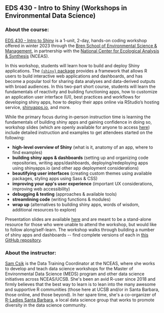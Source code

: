 ## EDS 430 - Intro to Shiny (Workshops in Environmental Data Science)

### About the course: 

[EDS 430 - Intro to Shiny](https://bren.ucsb.edu/courses/eds-430) is a 1-unit, 2-day, hands-on coding workshop offered in winter 2023 through the [Bren School of Environmental Science & Management](https://bren.ucsb.edu/), in partnership with the [National Center for Ecological Analysis & Synthesis](https://www.nceas.ucsb.edu/) (NCEAS). 

In this workshop, students will learn how to build and deploy Shiny applications. The [`{shiny}` package](https://shiny.rstudio.com/) provides a framework that allows R users to build interactive web applications and dashboards, and has become a popular tool for sharing data analyses and data-derived outputs with broad audiences. In this two-part short course, students will learn the fundamentals of reactivity and building functioning apps, how to customize an application user interface (UI), best practices and workflows for developing shiny apps, how to deploy their apps online via RStudio’s hosting service, [shinyapps.io](https://shinyapps.io/), and more.

While the primary focus during in-person instruction time is learning the fundamentals of building shiny apps and gaining confidence in doing so, workshop slides (which are openly available for anyone to access [here](https://ucsb-meds.github.io/EDS430-Shiny/#/title-slide)) include detailed instruction and examples to get attendees started on the following:

- **high-level overview of Shiny** (what is it, anatomy of an app, where to find examples)
- **building shiny apps & dashboards** (setting up and organizing code repositories, writing apps/dashboards, deploying/redeploying apps using shinyapps.io (and other app deployment considerations)
- **beautifying user interfaces** (creating custom themes using available packages, styling apps using Sass & CSS)
- **improving your app's user experience** (important UX considerations, improving web accessibility)
- **debugging & testing** (approaches & available tools)
- **streamlining code** (writing functions & modules)
- **wrap up** (alternatives to building shiny apps, words of wisdom, additional resources to explore)

Presentation slides are available [here](https://ucsb-meds.github.io/EDS430-Shiny/#/title-slide) and are meant to be a stand-alone resource for those who were unable to attend the workshop, but would like to follow along/self-learn. The workshop walks through building a number of shiny apps and dashboards -- find complete versions of each in [this GitHub repository](https://github.com/samanthacsik/EDS430-shiny-app).

### About the instructor:

[Sam Csik](https://samanthacsik.github.io/) is the Data Training Coordinator at the NCEAS, where she works to develop and teach data science workshops for the Master of Environmental Data Science (MEDS) program and other data science initiatives across NCEAS/UCSB. She's been an avid R-user since 2018 and firmly believes that the best way to learn is to lean into the many awesome and supportive R communities (those here at UCSB and/or in Santa Barbara, those online, and those beyond). In her spare time, she's a co-organizer of [R-Ladies Santa Barbara](https://www.meetup.com/rladies-santa-barbara/), a local data science group that works to promote diversity in the data science community.
